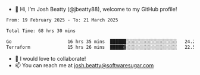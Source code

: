 - 👋 Hi, I’m Josh Beatty (@jbeatty88), welcome to my GitHub profile!

<!--START_SECTION:waka-->

```txt
From: 19 February 2025 - To: 21 March 2025

Total Time: 68 hrs 30 mins

Go                     16 hrs 35 mins  ██████░░░░░░░░░░░░░░░░░░░   24.23 %
Terraform              15 hrs 26 mins  █████▓░░░░░░░░░░░░░░░░░░░   22.54 %
```

<!--END_SECTION:waka-->

- 💞️ I would love to collaborate!
- 📫 You can reach me at josh.beatty@softwaresugar.com

<!---
jbeatty88/jbeatty88 is a ✨ special ✨ repository because its `README.md` (this file) appears on your GitHub profile.
You can click the Preview link to take a look at your changes.
--->
